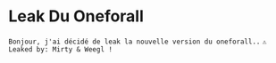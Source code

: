# Leak Du Oneforall

`Bonjour, j'ai décidé de leak la nouvelle version du oneforall..`
`⚠️ Leaked by: Mirty & Weegl !`
